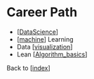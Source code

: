 # Career Path

- [[DataScience]]
- [[machine]] Learning
- Data [[visualization]]
- Lean [[Algorithm_basics]]

Back to [[index]]

[//begin]: # "Autogenerated link references for markdown compatibility"
[DataScience]: datascience.md "Data Science"
[machine]: machine.md "Machine Learning"
[visualization]: visualization.md "Data Visualization"
[Algorithm_basics]: Algorithm_basics.md "Algorithm - basics"
[index]: index.md "index"
[//end]: # "Autogenerated link references"
